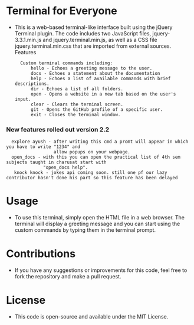# Terminal for Everyone

- This is a web-based terminal-like interface built using the jQuery Terminal plugin. The code includes two JavaScript files, jquery-3.3.1.min.js and jquery.terminal.min.js, as well as a CSS file jquery.terminal.min.css that are imported from external sources.
Features

        Custom terminal commands including:
            hello - Echoes a greeting message to the user.
            docs - Echoes a statement about the documentation
            help - Echoes a list of available commands with brief descriptions.
            dir - Echoes a list of all folders.
            open - Opens a website in a new tab based on the user's input.
            clear - Clears the terminal screen.
            git - Opens the GitHub profile of a specific user.
            exit - Closes the terminal window.
        
### New features rolled out version 2.2

      explore ayush - after writing this cmd a promt will appear in which you have to write "1234" and 
                      allow popups on your webpage.
      open_docs - with this you can open the practical list of 4th sem subjects taught in charusat start with
                  "open_docs help".
       knock knock - jokes api coming soon. still one pf our lazy contributor hasn't done his part so this feature has been delayed
        

# Usage

- To use this terminal, simply open the HTML file in a web browser. The terminal will display a greeting message and you can start using the custom commands by typing them in the terminal prompt.

# Contributions

- If you have any suggestions or improvements for this code, feel free to fork the repository and make a pull request.

# License

- This code is open-source and available under the MIT License.
